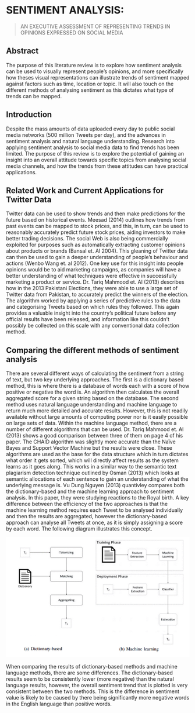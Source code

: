 #	SENTIMENT ANALYSIS:
> AN EXECUTIVE ASSESSMENT OF REPRESENTING TRENDS IN OPINIONS EXPRESSED ON SOCIAL MEDIA


## Abstract
The purpose of this literature review is to explore how sentiment analysis can be used to visually represent people’s opinions, and more specifically how theses visual representations can illustrate trends of sentiment mapped against factors such as time, location or topic. It will also touch on the different methods of analysing sentiment as this dictates what type of trends can be mapped.

## Introduction
Despite the mass amounts of data uploaded every day to public social media networks (500 million Tweets per day), and the advances in sentiment analysis and natural language understanding. Research into applying sentiment analysis to social media data to find trends has been limited. The purpose of this review is to explore the potential of gaining an insight into an overall attitude towards specific topics from analysing social media channels, and how the trends from these attitudes can have practical applications.

## Related Work and Current Applications for Twitter Data
Twitter data can be used to show trends and then make predictions for the future based on historical events. Meesad (2014) outlines how trends from past events can be mapped to stock prices, and this, in turn, can be used to reasonably accurately predict future stock prices, aiding investors to make better trading decisions. 
The social Web is also being commercially exploited for purposes such as automatically extracting customer opinions about products or brands (Bansal et. Al 2004). This gleaning of Twitter data can then be used to gain a deeper understanding of people’s behaviour and actions (Wenbo Wang et. al 2012). One key use for this insight into people opinions would be to aid marketing campaigns, as companies will have a better understanding of what techniques were effective in successfully marketing a product or service.
Dr. Tariq Mahmood et. Al (2013) describes how in the 2013 Pakistani Elections, they were able to use a large set of Twitter data from Pakistan, to accurately predict the winners of the election. The algorithm worked by applying a series of predictive rules to the data and categorising Tweets based on which rules they followed. This again	provides a valuable insight into the country’s political future before any official results have been released, and information like this couldn’t possibly be collected on this scale with any conventional data collection method.


## Comparing the different methods of sentiment analysis 
There are several different ways of calculating the sentiment from a string of text, but two key underlying approaches. The first is a dictionary based method, this is where there is a database of words each with a score of how positive or negative the word is. An algorithm then calculates the overall aggregated score for a given string based on the database. The second method uses natural language understanding and machine language to return much more detailed and accurate results. However, this is not readily available without large amounts of computing power nor is it easily possible on large sets of data.
Within the machine language method, there are a number of different algorithms that can be used. Dr. Tariq Mahmood et. Al (2013) shows a good comparison between three of them on page 4 of his paper. The CHAID algorithm was slightly more accurate than the Naïve Bayes and Support Vector Machine but the results were close. These algorithms are used as the base for the data structure which in turn dictates what order it gets sorted, which will directly affect results as the system learns as it goes along. This works in a similar way to the semantic text plagiarism detection technique outlined by Osman (2013) which looks at semantic allocations of each sentence to gain an understanding of what the underlying message is.
Vu Dung Nguyen (2013) quantivley compares both the dictionary-based and the machine learning approach to sentiment analysis. In this paper, they were studying reactions to the Royal birth. 
A key difference between the efficiency of the two approaches is that the machine learning method requires each Tweet to be analysed individually and then the results are aggregated, however the dictionary-based approach can analyse all Tweets at once, as it is simply assigning a score by each word. The following diagram illustrates this concept.
 
 
![Fig 1 	Dictionary Vs Machine learning SA](dictionary-vs-machine-sa.png) 

When comparing the results of dictionary-based methods and machine language methods, there are some differences. The dictionary-based results seem to be consistently lower (more negative) than the natural language results, however, the overall sentiment trend that is plotted is very consistent between the two methods. This is the difference in sentiment value is likely to be caused by there being significantly more negative words in the English language than positive words.
